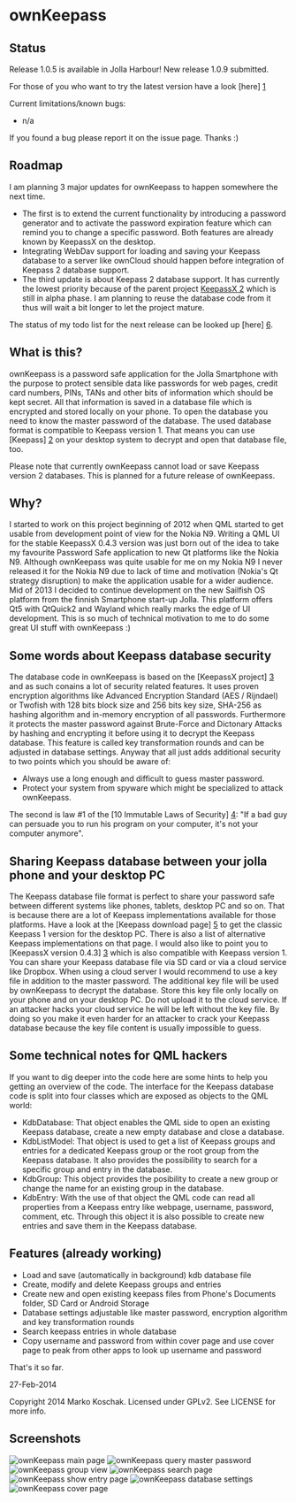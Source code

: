 ownKeepass
==========

Status
------

Release 1.0.5 is available in Jolla Harbour! New release 1.0.9 submitted.

For those of you who want to try the latest version have a look [here] [1]

Current limitations/known bugs:
*   n/a

If you found a bug please report it on the issue page. Thanks :)

Roadmap
-------

I am planning 3 major updates for ownKeepass to happen somewhere the next time.
*   The first is to extend the current functionality by introducing a password generator and to activate the password expiration feature which can remind you to change a specific password. Both features are already known by KeepassX on the desktop.
*   Integrating WebDav support for loading and saving your Keepass database to a server like ownCloud should happen before integration of Keepass 2 database support.
*   The third update is about Keepass 2 database support. It has currently the lowest priority because of the parent project [KeepassX 2][3] which is still in alpha phase. I am planning to reuse the database code from it thus will wait a bit longer to let the project mature.

The status of my todo list for the next release can be looked up [here] [6].

What is this?
-------------

ownKeepass is a password safe application for the Jolla Smartphone with the purpose to
protect sensible data like passwords for web pages, credit card numbers,
PINs, TANs and other bits of information which should be kept secret. All that information
is saved in a database file which is encrypted and stored locally on your phone. To open
the database you need to know the master password of the database. The used database
format is compatible to Keepass version 1. That means you can use [Keepass] [2] on your desktop
system to decrypt and open that database file, too.

Please note that currently ownKeepass cannot load or save Keepass version 2 databases. This is
planned for a future release of ownKeepass.

Why?
----

I started to work on this project beginning of 2012 when QML started to get usable from development point
of view for the Nokia N9. Writing a QML UI for the stable KeepassX 0.4.3 version was just born out of the
idea to take my favourite Password Safe application to new Qt platforms like the Nokia N9. Although
ownKeepass was quite usable for me on my Nokia N9 I never released it for the Nokia N9 due to lack of
time and motivation (Nokia's Qt strategy disruption) to make the application usable for a wider audience.
Mid of 2013 I decided to continue development on the new Sailfish OS platform from the finnish Smartphone
start-up Jolla. This platform offers Qt5 with QtQuick2 and Wayland which really marks the edge of UI
development. This is so much of technical motivation to me to do some great UI stuff with ownKeepass :)

Some words about Keepass database security
------------------------------------------

The database code in ownKeepass is based on the [KeepassX project] [3] and as such conains a lot of
security related features. It uses proven encryption algorithms like Advanced Encryption Standard
(AES / Rijndael) or Twofish with 128 bits block size and 256 bits key size, SHA-256 as hashing
algorithm and in-memory encryption of all passwords. Furthermore it protects the master
password against Brute-Force and Dictonary Attacks by hashing and encrypting it before
using it to decrypt the Keepass database. This feature is called key transformation rounds and can be
adjusted in database settings. Anyway that all just adds additional security to two points which
you should be aware of:

*   Always use a long enough and difficult to guess master password.
*   Protect your system from spyware which might be specialized to attack ownKeepass.

The second is law #1 of the [10 Immutable Laws of Security] [4]: "If a bad guy can persuade you to run
his program on your computer, it's not your computer anymore".

Sharing Keepass database between your jolla phone and your desktop PC
---------------------------------------------------------------------

The Keepass database file format is perfect to share your password safe between different
systems like phones, tablets, desktop PC and so on. That is because there are a lot of Keepass
implementations available for those platforms. Have a look at the [Keepass download page] [5] to get the classic Keepass 1
version for the desktop PC. There is also a list of alternative Keepass implementations on that page.
I would also like to point you to [KeepassX version 0.4.3] [3] which is also
compatible with Keepass version 1.
You can share your Keepass database file via SD card or via a cloud service like Dropbox.
When using a cloud server I would recommend to use a key file in addition to the master password.
The additional key file will be used by ownKeepass to decrypt the database. Store this key file
only locally on your phone and on your desktop PC. Do not upload it to the cloud service. If an attacker
hacks your cloud service he will be left without the key file. By doing so you make it even
harder for an attacker to crack your Keepass database because the key file content is usually
impossible to guess.

Some technical notes for QML hackers
------------------------------------

If you want to dig deeper into the code here are some hints to help you getting an overview of the code. The interface for
the Keepass database code is split into four classes which are exposed as objects to the QML world:

*   KdbDatabase:
    That object enables the QML side to open an existing Keepass database, create a new empty
    database and close a database.
*   KdbListModel:
    That object is used to get a list of Keepass groups and entries for a dedicated Keepass
    group or the root group from the Keepass database. It also provides the possibility to search
    for a specific group and entry in the database.
*   KdbGroup:
    This object provides the posibility to create a new group or change the name for an existing
    group in the database.
*   KdbEntry:
    With the use of that object the QML code can read all properties from a Keepass entry like
    webpage, username, password, comment, etc. Through this object it is also possible to create
    new entries and save them in the Keepass database.

Features (already working)
--------------------------

*   Load and save (automatically in background) kdb database file
*   Create, modify and delete Keepass groups and entries
*   Create new and open existing keepass files from Phone's Documents folder, SD Card or Android Storage
*   Database settings adjustable like master password, encryption algorithm and key transformation rounds
*   Search keepass entries in whole database
*   Copy username and password from within cover page and use cover page to peak from other apps to
    look up username and password

That's it so far.

27-Feb-2014

Copyright 2014 Marko Koschak. Licensed under GPLv2. See LICENSE for more info.

[1]: https://www.tisno.de/owncloud/public.php?service=files&t=598987d3cdeba24d83b18a63fce18b08 "Download beta release of ownKeepass for Jolla Phone"
[2]: http://www.keepass.info                                           "Official Keepass homepage"
[3]: http://www.keepassx.org                                           "KeepassX project homepage"
[4]: http://technet.microsoft.com/en-us/library/cc722487.aspx          "10 Immutable Laws of Security"
[5]: http://www.keepass.info/download.html                             "Download classic Keepass"
[6]: https://github.com/jobe-m/ownkeepass/issues?milestone=2&state=open "Status of next ownKeepass release 1.1"

Screenshots
-----------

![ownKeepass main page](http://www.tisno.de/images/stories/myworld/ownkeepass/ownKeepass_MainPage.jpg)
![ownKeepass query master password](http://www.tisno.de/images/stories/myworld/ownkeepass/ownKeepass_QueryMasterPassword.jpg)
![ownKeepass group view](http://www.tisno.de/images/stories/myworld/ownkeepass/ownKeepass_GroupView.jpg)
![ownKeepass search page](http://www.tisno.de/images/stories/myworld/ownkeepass/ownKeepass_SearchPage.jpg)
![ownKeepass show entry page](http://www.tisno.de/images/stories/myworld/ownkeepass/ownKeepass_ShowEntryPage.jpg)
![ownKeepass database settings](http://www.tisno.de/images/stories/myworld/ownkeepass/ownKeepass_DatabaseSettings.jpg)
![ownKeepass cover page](http://www.tisno.de/images/stories/myworld/ownkeepass/ownKeepass_Cover.jpg)
